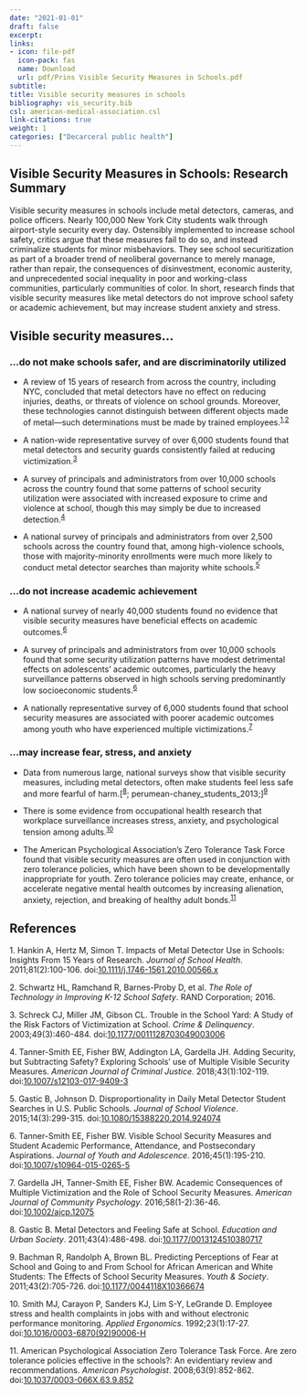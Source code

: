 ```yaml
---
date: "2021-01-01"
draft: false
excerpt: 
links:
- icon: file-pdf
  icon-pack: fas
  name: Download
  url: pdf/Prins Visible Security Measures in Schools.pdf
subtitle: 
title: Visible security measures in schools
bibliography: vis_security.bib
csl: american-medical-association.csl
link-citations: true
weight: 1
categories: ["Decarceral public health"]
---
```


## Visible Security Measures in Schools: Research Summary

Visible security measures in schools include metal detectors, cameras, and police officers. Nearly 100,000 New York City students walk through airport-style security every day. Ostensibly implemented to increase school safety, critics argue that these measures fail to do so, and instead criminalize students for minor misbehaviors. They see school securitization as part of a broader trend of neoliberal governance to merely manage, rather than repair, the consequences of disinvestment, economic austerity, and unprecedented social inequality in poor and working-class communities, particularly communities of color. In short, research finds that visible security measures like metal detectors do not improve school safety or academic achievement, but may increase student anxiety and stress.

## Visible security measures…

### …do not make schools safer, and are discriminatorily utilized

-   A review of 15 years of research from across the country, including NYC, concluded that metal detectors have no effect on reducing injuries, deaths, or threats of violence on school grounds. Moreover, these technologies cannot distinguish between different objects made of metal—such determinations must be made by trained employees.<sup>[1](#ref-hankin_impacts_2011),[2](#ref-schwartz_role_2016)</sup>

-   A nation-wide representative survey of over 6,000 students found that metal detectors and security guards consistently failed at reducing victimization.<sup>[3](#ref-schreck_trouble_2003)</sup>

-   A survey of principals and administrators from over 10,000 schools across the country found that some patterns of school security utilization were associated with increased exposure to crime and violence at school, though this may simply be due to increased detection.<sup>[4](#ref-tanner-smith_adding_2018)</sup>

-   A national survey of principals and administrators from over 2,500 schools across the country found that, among high-violence schools, those with majority-minority enrollments were much more likely to conduct metal detector searches than majority white schools.<sup>[5](#ref-gastic_disproportionality_2015)</sup>

### …do not increase academic achievement

-   A national survey of nearly 40,000 students found no evidence that visible security measures have beneficial effects on academic outcomes.<sup>[6](#ref-tanner-smith_visible_2016)</sup>

-   A survey of principals and administrators from over 10,000 schools found that some security utilization patterns have modest detrimental effects on adolescents’ academic outcomes, particularly the heavy surveillance patterns observed in high schools serving predominantly low socioeconomic students.<sup>[6](#ref-tanner-smith_visible_2016)</sup>

-   A nationally representative survey of 6,000 students found that school security measures are associated with poorer academic outcomes among youth who have experienced multiple victimizations.<sup>[7](#ref-gardella_academic_2016)</sup>

### …may increase fear, stress, and anxiety

-   Data from numerous large, national surveys show that visible security measures, including metal detectors, often make students feel less safe and more fearful of harm.\[<sup>[8](#ref-gastic_metal_2011)</sup>; perumean-chaney\_students\_2013;\]<sup>[9](#ref-bachman_predicting_2011)</sup>

-   There is some evidence from occupational health research that workplace surveillance increases stress, anxiety, and psychological tension among adults.<sup>[10](#ref-smith_employee_1992)</sup>

-   The American Psychological Association’s Zero Tolerance Task Force found that visible security measures are often used in conjunction with zero tolerance policies, which have been shown to be developmentally inappropriate for youth. Zero tolerance policies may create, enhance, or accelerate negative mental health outcomes by increasing alienation, anxiety, rejection, and breaking of healthy adult bonds.<sup>[11](#ref-american_psychological_association_zero_tolerance_task_force_are_2008)</sup>

## References

<div id="refs" class="references csl-bib-body">

<div id="ref-hankin_impacts_2011" class="csl-entry">

<span class="csl-left-margin">1. </span><span class="csl-right-inline">Hankin A, Hertz M, Simon T. Impacts of Metal Detector Use in Schools: Insights From 15 Years of Research. *Journal of School Health*. 2011;81(2):100-106. doi:[10.1111/j.1746-1561.2010.00566.x](https://doi.org/10.1111/j.1746-1561.2010.00566.x)</span>

</div>

<div id="ref-schwartz_role_2016" class="csl-entry">

<span class="csl-left-margin">2. </span><span class="csl-right-inline">Schwartz HL, Ramchand R, Barnes-Proby D, et al. *The Role of Technology in Improving K-12 School Safety*. RAND Corporation; 2016.</span>

</div>

<div id="ref-schreck_trouble_2003" class="csl-entry">

<span class="csl-left-margin">3. </span><span class="csl-right-inline">Schreck CJ, Miller JM, Gibson CL. Trouble in the School Yard: A Study of the Risk Factors of Victimization at School. *Crime & Delinquency*. 2003;49(3):460-484. doi:[10.1177/0011128703049003006](https://doi.org/10.1177/0011128703049003006)</span>

</div>

<div id="ref-tanner-smith_adding_2018" class="csl-entry">

<span class="csl-left-margin">4. </span><span class="csl-right-inline">Tanner-Smith EE, Fisher BW, Addington LA, Gardella JH. Adding Security, but Subtracting Safety? Exploring Schools’ use of Multiple Visible Security Measures. *American Journal of Criminal Justice*. 2018;43(1):102-119. doi:[10.1007/s12103-017-9409-3](https://doi.org/10.1007/s12103-017-9409-3)</span>

</div>

<div id="ref-gastic_disproportionality_2015" class="csl-entry">

<span class="csl-left-margin">5. </span><span class="csl-right-inline">Gastic B, Johnson D. Disproportionality in Daily Metal Detector Student Searches in U.S. Public Schools. *Journal of School Violence*. 2015;14(3):299-315. doi:[10.1080/15388220.2014.924074](https://doi.org/10.1080/15388220.2014.924074)</span>

</div>

<div id="ref-tanner-smith_visible_2016" class="csl-entry">

<span class="csl-left-margin">6. </span><span class="csl-right-inline">Tanner-Smith EE, Fisher BW. Visible School Security Measures and Student Academic Performance, Attendance, and Postsecondary Aspirations. *Journal of Youth and Adolescence*. 2016;45(1):195-210. doi:[10.1007/s10964-015-0265-5](https://doi.org/10.1007/s10964-015-0265-5)</span>

</div>

<div id="ref-gardella_academic_2016" class="csl-entry">

<span class="csl-left-margin">7. </span><span class="csl-right-inline">Gardella JH, Tanner-Smith EE, Fisher BW. Academic Consequences of Multiple Victimization and the Role of School Security Measures. *American Journal of Community Psychology*. 2016;58(1-2):36-46. doi:[10.1002/ajcp.12075](https://doi.org/10.1002/ajcp.12075)</span>

</div>

<div id="ref-gastic_metal_2011" class="csl-entry">

<span class="csl-left-margin">8. </span><span class="csl-right-inline">Gastic B. Metal Detectors and Feeling Safe at School. *Education and Urban Society*. 2011;43(4):486-498. doi:[10.1177/0013124510380717](https://doi.org/10.1177/0013124510380717)</span>

</div>

<div id="ref-bachman_predicting_2011" class="csl-entry">

<span class="csl-left-margin">9. </span><span class="csl-right-inline">Bachman R, Randolph A, Brown BL. Predicting Perceptions of Fear at School and Going to and From School for African American and White Students: The Effects of School Security Measures. *Youth & Society*. 2011;43(2):705-726. doi:[10.1177/0044118X10366674](https://doi.org/10.1177/0044118X10366674)</span>

</div>

<div id="ref-smith_employee_1992" class="csl-entry">

<span class="csl-left-margin">10. </span><span class="csl-right-inline">Smith MJ, Carayon P, Sanders KJ, Lim S-Y, LeGrande D. Employee stress and health complaints in jobs with and without electronic performance monitoring. *Applied Ergonomics*. 1992;23(1):17-27. doi:[10.1016/0003-6870(92)90006-H](https://doi.org/10.1016/0003-6870(92)90006-H)</span>

</div>

<div id="ref-american_psychological_association_zero_tolerance_task_force_are_2008" class="csl-entry">

<span class="csl-left-margin">11. </span><span class="csl-right-inline">American Psychological Association Zero Tolerance Task Force. Are zero tolerance policies effective in the schools?: An evidentiary review and recommendations. *American Psychologist*. 2008;63(9):852-862. doi:[10.1037/0003-066X.63.9.852](https://doi.org/10.1037/0003-066X.63.9.852)</span>

</div>

</div>
